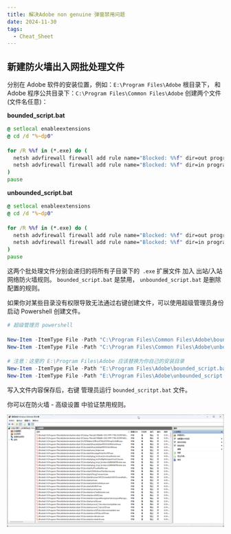 ```yaml
---
title: 解决Adobe non genuine 弹窗禁用问题
date: 2024-11-30
tags:
  - Cheat_Sheet
---
```


 ## 新建防火墙出入网批处理文件

分别在 Adobe 软件的安装位置，例如：`E:\Program Files\Adobe` 根目录下， 和 Adobe 程序公共目录下：`C:\Program Files\Common Files\Adobe` 创建两个文件(文件名任意)：



**bounded_script.bat**

```bat
@ setlocal enableextensions 
@ cd /d "%~dp0"

for /R %%f in (*.exe) do (
  netsh advfirewall firewall add rule name="Blocked: %%f" dir=out program="%%f" action=block
  netsh advfirewall firewall add rule name="Blocked: %%f" dir=in program="%%f" action=block
)
pause
```

**unbounded_script.bat**

```bat
@ setlocal enableextensions 
@ cd /d "%~dp0"

for /R %%f in (*.exe) do (
  netsh advfirewall firewall add rule name="Blocked: %%f" dir=out program="%%f" action=allow
  netsh advfirewall firewall add rule name="Blocked: %%f" dir=in program="%%f" action=allow
)
pause
```



这两个批处理文件分别会递归的将所有子目录下的` .exe` 扩展文件 加入 出站/入站 网络防火墙规则。  `bounded_script.bat` 是禁用， `unbounded_script.bat` 是删除配置的规则。 



如果你对某些目录没有权限导致无法通过右键创建文件，可以使用超级管理员身份启动 Powershell 创建文件。 

```powershell
# 超级管理员 powershell

New-Item -ItemType File -Path "C:\Program Files\Common Files\Adobe\bounded_script.bat"
New-Item -ItemType File -Path "C:\Program Files\Common Files\Adobe\unbounded_script.bat"

# 注意：这里的 E:\Program Files\Adobe 应该替换为你自己的安装目录
New-Item -ItemType File -Path "E:\Program Files\Adobe\bounded_script.bat"
New-Item -ItemType File -Path "E:\Program Files\Adobe\unbounded_script.bat"
```



写入文件内容保存后，右键 管理员运行 `bounded_scritpt.bat` 文件。 

你可以在防火墙 - 高级设置 中验证禁用规则。

![image-20241130160048282](./index.assets/image-20241130160048282.png)

